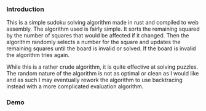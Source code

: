 ### Introduction

This is a simple sudoku solving algorithm made in rust and compiled to web assembly.
The algorithm used is fairly simple. It sorts the remaining squared by the number of squares that
would be affected if it changed. Then the algorithm randomly selects a number for the square and updates
the remaining squares until the board is invalid or solved. If the board is invalid the algorithm tries again.

While this is a rather crude algorithm, it is quite effective at solving puzzles. The random nature of
the algorithm is not as optimal or clean as I would like and as such I may eventually rework the algorithm to
use backtracing instead with a more complicated evaluation algorithm.

### Demo

